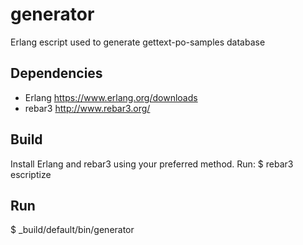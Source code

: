 # generator
Erlang escript used to generate gettext-po-samples database

## Dependencies
- Erlang https://www.erlang.org/downloads
- rebar3 http://www.rebar3.org/

## Build
Install Erlang and rebar3 using your preferred method.
Run:
$ rebar3 escriptize

## Run
$ _build/default/bin/generator
